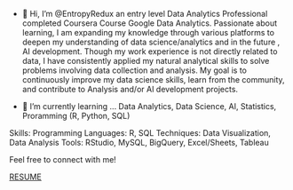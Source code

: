 - 👋 Hi, I’m @EntropyRedux an entry level Data Analytics Professional completed Coursera Course Google Data Analytics. 
Passionate about learning, I am expanding my knowledge through various platforms to deepen my understanding of data science/analytics and in the future , AI development. Though my work experience is not directly related to data, I have consistently applied my natural analytical skills to solve problems involving data collection and analysis. My goal is to continuously improve my data science skills, learn from the community, and contribute to Analysis and/or AI development projects.

- 🌱 I’m currently learning ... Data Analytics, Data Science, AI, Statistics, Proramming (R, Python, SQL)

Skills:
Programming Languages: R, SQL
Techniques: Data Visualization, Data Analysis
Tools: RStudio, MySQL, BigQuery, Excel/Sheets, Tableau

Feel free to connect with me!

[RESUME](https://drive.google.com/file/d/1Nd73AtGGoJNBVX0LBy0scKBRZku8NVLp/view?usp=sharing)


<!---
EntropyRedux/EntropyRedux is a ✨ special ✨ repository because its `README.md` (this file) appears on your GitHub profile.
You can click the Preview link to take a look at your changes.
--->
